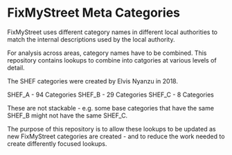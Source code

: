 # FixMyStreet Meta Categories

FixMyStreet uses different category names in different local authorities to match the internal descriptions used by the local authority. 

For analysis across areas, category names have to be combined. This repository contains lookups to combine into catgories at various levels of detail.

The SHEF categories were created by Elvis Nyanzu in 2018. 

SHEF_A - 94 Categories
SHEF_B - 29 Categories
SHEF_C - 8 Categories

These are not stackable - e.g. some base categories that have the same SHEF_B might not have the same SHEF_C.  

The purpose of this repository is to allow these lookups to be updated as new FixMyStreet categories are created - and to reduce the work needed to create differently focused lookups. 

